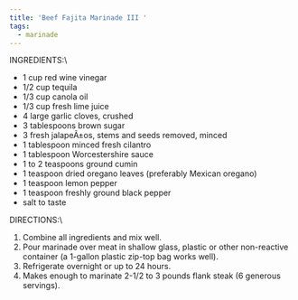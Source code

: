 ```yaml
---
title: 'Beef Fajita Marinade III '
tags:
  - marinade
---
```

INGREDIENTS:\

-   1 cup red wine vinegar
-   1/2 cup tequila
-   1/3 cup canola oil
-   1/3 cup fresh lime juice
-   4 large garlic cloves, crushed
-   3 tablespoons brown sugar
-   3 fresh jalapeÃ±os, stems and seeds removed, minced
-   1 tablespoon minced fresh cilantro
-   1 tablespoon Worcestershire sauce
-   1 to 2 teaspoons ground cumin
-   1 teaspoon dried oregano leaves (preferably Mexican oregano)
-   1 teaspoon lemon pepper
-   1 teaspoon freshly ground black pepper
-   salt to taste

DIRECTIONS:\

1.  Combine all ingredients and mix well.
2.  Pour marinade over meat in shallow glass, plastic or other non-reactive container (a 1-gallon plastic zip-top bag works well).
3.  Refrigerate overnight or up to 24 hours.
4.  Makes enough to marinate 2-1/2 to 3 pounds flank steak (6 generous servings).
